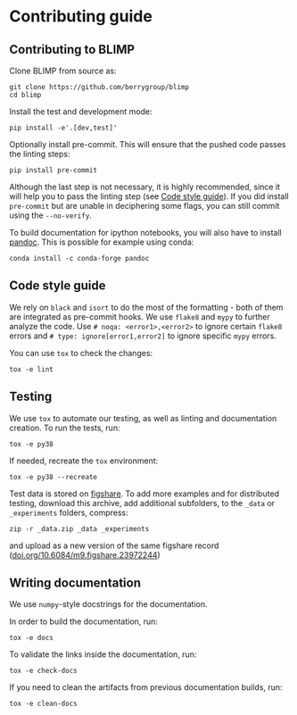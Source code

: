# Contributing guide

## Contributing to BLIMP

Clone BLIMP from source as:

    git clone https://github.com/berrygroup/blimp
    cd blimp

Install the test and development mode:

    pip install -e'.[dev,test]'

Optionally install pre-commit. This will ensure that the pushed code
passes the linting steps:

    pip install pre-commit

Although the last step is not necessary, it is highly recommended, since
it will help you to pass the linting step (see [Code style
guide](#code-style-guide)). If you did install `pre-commit` but are
unable in deciphering some flags, you can still commit using the
`--no-verify`.

To build documentation for ipython notebooks, you will also have to
install [pandoc](https://pandoc.org/installing.html). This is possible
for example using conda:

    conda install -c conda-forge pandoc

## Code style guide

We rely on `black` and `isort` to do the most of the formatting - both
of them are integrated as pre-commit hooks. We use `flake8` and `mypy`
to further analyze the code. Use `# noqa: <error1>,<error2>` to ignore
certain `flake8` errors and `# type: ignore[error1,error2]` to ignore
specific `mypy` errors.

You can use `tox` to check the changes:

    tox -e lint

## Testing

We use `tox` to automate our testing, as well as linting and
documentation creation. To run the tests, run:

    tox -e py38

If needed, recreate the `tox` environment:

    tox -e py38 --recreate

Test data is stored on
[figshare](https://figshare.com/articles/dataset/blimp_test_data/23972244).
To add more examples and for distributed testing, download this archive,
add additional subfolders, to the `_data` or `_experiments` folders,
compress:

    zip -r _data.zip _data _experiments

and upload as a new version of the same figshare record
([doi.org/10.6084/m9.figshare.23972244](https://doi.org/10.6084/m9.figshare.23972244))

## Writing documentation

We use `numpy`-style docstrings for the documentation.

In order to build the documentation, run:

    tox -e docs

To validate the links inside the documentation, run:

    tox -e check-docs

If you need to clean the artifacts from previous documentation builds,
run:

    tox -e clean-docs
